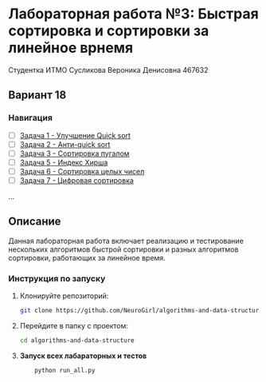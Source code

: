# Лабораторная работа №3: Быстрая сортировка и сортировки за линейное врнемя
Студентка ИТМО Сусликова Вероника Денисовна 467632

## Вариант 18

### Навигация

- [ ] [Задача 1 - Улучшение Quick sort](task1/README.md)
- [ ] [Задача 2 - Анти-quick sort](task2/README.md)
- [ ] [Задача 3 - Сортировка пугалом](task3/README.md)
- [ ] [Задача 5 - Индекс Хирша](task5/README.md)
- [ ] [Задача 6 - Сортировка целых чисел](task6/README.md)
- [ ] [Задача 7 - Цифровая сортировка](task7/README.md)
      
...
## Описание

Данная лабораторная работа включает реализацию и тестирование нескольких алгоритмов быстрой сортировки и разных алгоритмов сортировки, работающих за линейное время.

### Инструкция по запуску

1. Клонируйте репозиторий:
   ```bash
   git clone https://github.com/NeuroGirl/algorithms-and-data-structure.git
   ```
2. Перейдите в папку с проектом:
   ```bash
   cd algorithms-and-data-structure
   ```
3. **Запуск всех лабараторных и тестов**
    ```bash
        python run_all.py
